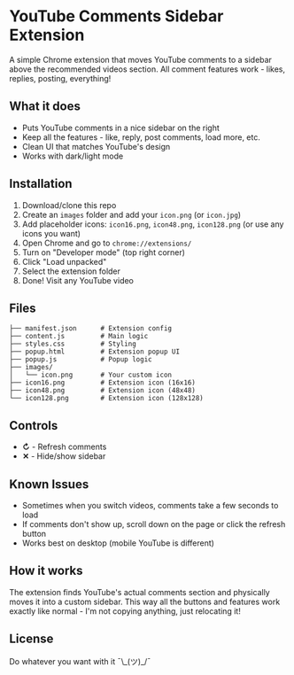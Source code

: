 # YouTube Comments Sidebar Extension

A simple Chrome extension that moves YouTube comments to a sidebar above the recommended videos section. All comment features work - likes, replies, posting, everything!

## What it does

- Puts YouTube comments in a nice sidebar on the right
- Keep all the features - like, reply, post comments, load more, etc.
- Clean UI that matches YouTube's design
- Works with dark/light mode

## Installation

1. Download/clone this repo
2. Create an `images` folder and add your `icon.png` (or `icon.jpg`)
3. Add placeholder icons: `icon16.png`, `icon48.png`, `icon128.png` (or use any icons you want)
4. Open Chrome and go to `chrome://extensions/`
5. Turn on "Developer mode" (top right corner)
6. Click "Load unpacked"
7. Select the extension folder
8. Done! Visit any YouTube video

## Files

```
├── manifest.json      # Extension config
├── content.js         # Main logic
├── styles.css         # Styling
├── popup.html         # Extension popup UI
├── popup.js           # Popup logic
├── images/
│   └── icon.png       # Your custom icon
├── icon16.png         # Extension icon (16x16)
├── icon48.png         # Extension icon (48x48)
└── icon128.png        # Extension icon (128x128)
```

## Controls

- **↻** - Refresh comments
- **✕** - Hide/show sidebar

## Known Issues

- Sometimes when you switch videos, comments take a few seconds to load
- If comments don't show up, scroll down on the page or click the refresh button
- Works best on desktop (mobile YouTube is different)

## How it works

The extension finds YouTube's actual comments section and physically moves it into a custom sidebar. This way all the buttons and features work exactly like normal - I'm not copying anything, just relocating it!

## License

Do whatever you want with it ¯\\\_(ツ)\_/¯
